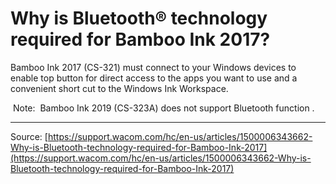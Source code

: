 # Why is Bluetooth® technology required for Bamboo Ink 2017?

Bamboo Ink 2017 (CS-321) must connect to your Windows devices to enable top button for direct access to the apps you want to use and a convenient short cut to the Windows Ink Workspace.


 Note:  Bamboo Ink 2019 (CS-323A) does not support Bluetooth function .

---
Source: [https://support.wacom.com/hc/en-us/articles/1500006343662-Why-is-Bluetooth-technology-required-for-Bamboo-Ink-2017](https://support.wacom.com/hc/en-us/articles/1500006343662-Why-is-Bluetooth-technology-required-for-Bamboo-Ink-2017)
